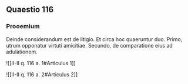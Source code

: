 ## Quaestio 116

### Prooemium

Deinde considerandum est de litigio. Et circa hoc quaeruntur duo. Primo, utrum opponatur virtuti amicitiae. Secundo, de comparatione eius ad adulationem.

![[II-II q. 116 a. 1#Articulus 1]]

![[II-II q. 116 a. 2#Articulus 2]]

